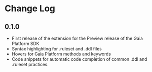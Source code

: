 # Change Log

## 0.1.0

- First release of the extension for the Preview release of the Gaia Platform SDK
- Syntax highlighting for .ruleset and .ddl files
- Hovers for Gaia Platform methods and keywords
- Code snippets for automatic code completion of common .ddl and .ruleset practices
